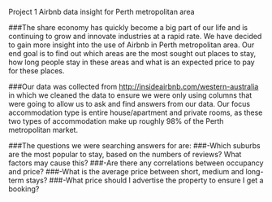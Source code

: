 Project 1 Airbnb data insight for Perth metropolitan area

###The share economy has quickly become a big part of our life and is continuing to grow and innovate industries at a rapid rate. We have decided to gain more insight into the use of Airbnb in Perth metropolitan area. Our end goal is to find out which areas are the most sought out places to stay, how long people stay in these areas and what is an expected price to pay for these places.

###Our data was collected from http://insideairbnb.com/western-australia in which we cleaned the data to ensure we were only using columns that were going to allow us to ask and find answers from our data. Our focus accommodation type is entire house/apartment and private rooms, as these two types of accommodation make up roughly 98% of the Perth metropolitan market. 

###The questions we were searching answers for are:
###-Which suburbs are the most popular to stay, based on the numbers of reviews? What factors may cause this?
###-Are there any correlations between occupancy and price?
###-What is the average price between short, medium and long-term stays?
###-What price should I advertise the property to ensure I get a booking?
